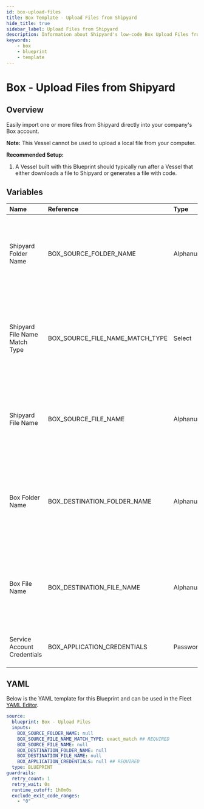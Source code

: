 ```yaml
---
id: box-upload-files
title: Box Template - Upload Files from Shipyard
hide_title: true
sidebar_label: Upload Files from Shipyard
description: Information about Shipyard's low-code Box Upload Files from Shipyard blueprint. Easily import one or more files from Shipyard directly into your company's Box account. 
keywords:
    - box
    - blueprint
    - template
---
```


# Box - Upload Files from Shipyard

## Overview
Easily import one or more files from Shipyard directly into your company's Box account.

**Note:** This Vessel cannot be used to upload a local file from your computer.

**Recommended Setup:**

1. A Vessel built with this Blueprint should typically run after a Vessel that either downloads a file to Shipyard or generates a file with code. 


## Variables

| Name | Reference | Type | Required | Default | Options | Description |
|:-----|:----------|:-----|:---------|:--------|:--------|:------------|
| Shipyard Folder Name | BOX_SOURCE_FOLDER_NAME  | Alphanumeric |:heavy_minus_sign: | - | - | Name of the local folder on Shipyard to upload the target file from. If left blank, will look in the home directory. |
| Shipyard File Name Match Type | BOX_SOURCE_FILE_NAME_MATCH_TYPE  | Select |:white_check_mark: | `exact_match` | Exact Match: `exact_match`<br></br><br></br>Regex Match: `regex_match`<br></br><br></br> | Determines if the text in "Shipyard File Name" will look for one file with exact match, or multiple files using regex. |
| Shipyard File Name | BOX_SOURCE_FILE_NAME  | Alphanumeric |:heavy_minus_sign: | - | - | Name of the target file on Shipyard. Can be regex if "Match Type" is set accordingly. |
| Box Folder Name | BOX_DESTINATION_FOLDER_NAME  | Alphanumeric |:heavy_minus_sign: | - | - | Folder where the file(s) should be uploaded. Leaving blank will place the file in the root directory of Box. |
| Box File Name | BOX_DESTINATION_FILE_NAME  | Alphanumeric |:heavy_minus_sign: | - | - | What to name the file(s) being uploaded to Box. If left blank, defaults to the original file name(s). |
| Service Account Credentials | BOX_APPLICATION_CREDENTIALS  | Password |:white_check_mark: | - | - | JSON from a Box Service Account key. |


## YAML
Below is the YAML template for this Blueprint and can be used in the Fleet [YAML Editor](../../reference/fleets/yaml-editor.md).
```yaml
source:
  blueprint: Box - Upload Files
  inputs:
    BOX_SOURCE_FOLDER_NAME: null 
    BOX_SOURCE_FILE_NAME_MATCH_TYPE: exact_match ## REQUIRED
    BOX_SOURCE_FILE_NAME: null 
    BOX_DESTINATION_FOLDER_NAME: null 
    BOX_DESTINATION_FILE_NAME: null 
    BOX_APPLICATION_CREDENTIALS: null ## REQUIRED
  type: BLUEPRINT
guardrails:
  retry_count: 1
  retry_wait: 0s
  runtime_cutoff: 1h0m0s
  exclude_exit_code_ranges:
    - "0"
```
